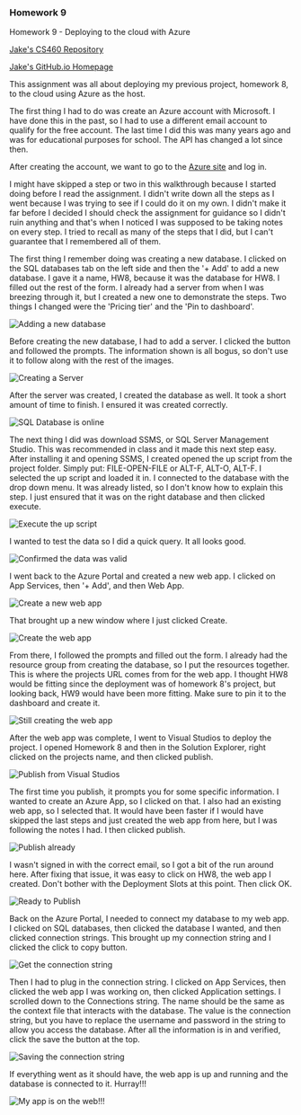 ### Homework 9

Homework 9 - Deploying to the cloud with Azure

[Jake's CS460 Repository](https://github.com/jthatfield15/cs460/)

[Jake's GitHub.io Homepage](https://jthatfield15.github.io/cs460/)

This assignment was all about deploying my previous project, homework 8, to the cloud using Azure as the host.

The first thing I had to do was create an Azure account with Microsoft. I have done this in the past, so I had to
use a different email account to qualify for the free account. The last time I did this was many years ago and was
for educational purposes for school. The API has changed a lot since then.

After creating the account, we want to go to the [Azure site](https://portal.azure.com) and log in.

I might have skipped a step or two in this walkthrough because I started doing before I read the assignment. I didn't write down all the steps as I 
went because I was trying to see if I could do it on my own. I didn't make it far before I decided I should check the assignment for guidance so I didn't 
ruin anything and that's when I noticed I was supposed to be taking notes on every step. I tried to recall as many of the steps that I did, but I can't 
guarantee that I remembered all of them.

The first thing I remember doing was creating a new database. I clicked on the SQL databases tab on the left side and then the '+ Add' to add a new database.
I gave it a name, HW8, because it was the database for HW8. I filled out the rest of the form. I already had a server from when I was breezing through it, but I created a new
one to demonstrate the steps. Two things I changed were the 'Pricing tier' and the 'Pin to dashboard'.

![Adding a new database](https://jthatfield15.github.io/cs460/hw9/1.JPG)

Before creating the new database, I had to add a server. I clicked the button and followed the prompts. The information shown is all bogus, so don't use it to follow along with the rest of the images.

![Creating a Server](https://jthatfield15.github.io/cs460/hw9/2.JPG)

After the server was created, I created the database as well. It took a short amount of time to finish. I ensured it was created correctly.

![SQL Database is online](https://jthatfield15.github.io/cs460/hw9/3.JPG)

The next thing I did was download SSMS, or SQL Server Management Studio. This was recommended in class and it made this next step easy. After installing it and opening SSMS, 
I created opened the up script from the project folder. Simply put: FILE-OPEN-FILE or ALT-F, ALT-O, ALT-F. I selected the up script and loaded it in. I connected to the database with the
drop down menu. It was already listed, so I don't know how to explain this step. I just ensured that it was on the right database and then clicked execute.

![Execute the up script](https://jthatfield15.github.io/cs460/hw9/3.JPG)

I wanted to test the data so I did a quick query. It all looks good.

![Confirmed the data was valid](https://jthatfield15.github.io/cs460/hw9/6.JPG)

I went back to the Azure Portal and created a new web app. I clicked on App Services, then '+ Add', and then Web App.

![Create a new web app](https://jthatfield15.github.io/cs460/hw9/7.JPG)

That brought up a new window where I just clicked Create.

![Create the web app](https://jthatfield15.github.io/cs460/hw9/8.JPG)

From there, I followed the prompts and filled out the form. I already had the resource group from creating the database, so I put the resources together. This is where the projects
URL comes from for the web app. I thought HW8 would be fitting since the deployment was of homework 8's project, but looking back, HW9 would have been more fitting. Make sure to pin it to
the dashboard and create it.

![Still creating the web app](https://jthatfield15.github.io/cs460/hw9/9.JPG)

After the web app was complete, I went to Visual Studios to deploy the project. I opened Homework 8 and then in the Solution Explorer, right clicked on the projects name, and then clicked publish.

![Publish from Visual Studios](https://jthatfield15.github.io/cs460/hw9/10.JPG)

The first time you publish, it prompts you for some specific information. I wanted to create an Azure App, so I clicked on that. I also had an existing web app, so I selected that. It would have been faster
if I would have skipped the last steps and just created the web app from here, but I was following the notes I had. I then clicked publish.

![Publish already](https://jthatfield15.github.io/cs460/hw9/11.JPG)

I wasn't signed in with the correct email, so I got a bit of the run around here. After fixing that issue, it was easy to click on HW8, the web app I created. Don't bother with the Deployment Slots at this point. 
Then click OK.

![Ready to Publish](https://jthatfield15.github.io/cs460/hw9/12.JPG)

Back on the Azure Portal, I needed to connect my database to my web app. I clicked on SQL databases, then clicked the database I wanted, and then clicked connection strings. This brought up my connection string
and I clicked the click to copy button.

![Get the connection string](https://jthatfield15.github.io/cs460/hw9/13.JPG)

Then I had to plug in the connection string. I clicked on App Services, then clicked the web app I was working on, then clicked Application settings. I scrolled down to the Connections string. The name 
should be the same as the context file that interacts with the database. The value is the connection string, but you have to replace the username and password in the string to allow you access the 
database. After all the information is in and verified, click the save the button at the top.

![Saving the connection string](https://jthatfield15.github.io/cs460/hw9/14.JPG)

If everything went as it should have, the web app is up and running and the database is connected to it. Hurray!!!

![My app is on the web!!!](https://jthatfield15.github.io/cs460/hw9/15.JPG)